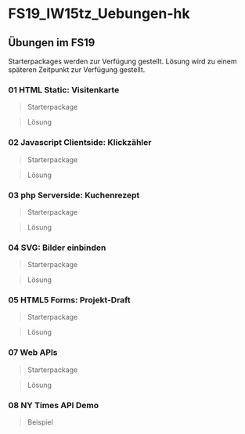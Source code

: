 # FS19_IW15tz_Uebungen-hk

## Übungen im FS19
Starterpackages werden zur Verfügung gestellt. Lösung wird zu einem späteren Zeitpunkt zur Verfügung gestellt.

### 01 HTML Static: Visitenkarte
> Starterpackage

> Lösung

### 02 Javascript Clientside: Klickzähler
> Starterpackage

> Lösung

### 03 php Serverside: Kuchenrezept
> Starterpackage

> Lösung

### 04 SVG: Bilder einbinden
> Starterpackage

> Lösung


### 05 HTML5 Forms: Projekt-Draft
> Starterpackage

> Lösung

### 07 Web APIs
> Starterpackage

> Lösung

### 08 NY Times API Demo
> Beispiel
